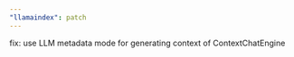 ```yaml
---
"llamaindex": patch
---
```


fix: use LLM metadata mode for generating context of ContextChatEngine
